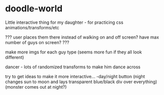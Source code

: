 # doodle-world
Little interactive thing for my daughter - for practicing css animations/transforms/etc




???
user places them there instead of walking on and off screen?
have max number of guys on screen?
???

make more imgs for each guy type (seems more fun if they all look different) 




dancer - lots of randomized transforms to make him dance across






try to get ideas to make it more interactive...
-day/night button (night changes sun to moon and lays transparent blue/black div over everything)
(monster comes out at night?)

